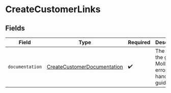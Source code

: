 # CreateCustomerLinks


## Fields

| Field                                                                             | Type                                                                              | Required                                                                          | Description                                                                       |
| --------------------------------------------------------------------------------- | --------------------------------------------------------------------------------- | --------------------------------------------------------------------------------- | --------------------------------------------------------------------------------- |
| `documentation`                                                                   | [CreateCustomerDocumentation](../../models/errors/CreateCustomerDocumentation.md) | :heavy_check_mark:                                                                | The URL to the generic Mollie API error handling guide.                           |